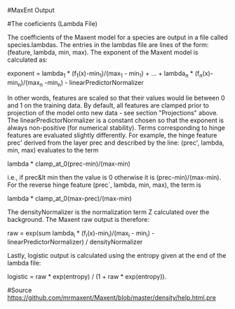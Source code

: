 #MaxEnt Output


#The coeficients (Lambda File)

The coefficients of the Maxent model for a species are output in a
  file called species.lambdas.  The entries in the lambdas file are
  lines of the form: (feature, lambda, min, max).  The exponent
  of the Maxent model is calculated as:


  exponent = lambda<sub>1</sub> * (f<sub>1</sub>(x)-min<sub>1</sub>)/(max<sub>1</sub> - min<sub>1</sub>) + ... + lambda<sub>n</sub> * (f<sub>n</sub>(x)-min<sub>n</sub>)/(max<sub>n</sub> -min<sub>n</sub>) - linearPredictorNormalizer

In other words, features are scaled so that their values would lie
between 0 and 1 on the training data.  By default, all features are
clamped prior to projection of the model
onto new data - see section "Projections" above.
The linearPredictorNormalizer is
a constant chosen so that the exponent is always non-positive (for
numerical stability).
Terms corresponding to hinge features are evaluated slightly
differently.  For example, the hinge feature prec' derived from the
layer prec and described by the line:  (prec', lambda, min, max)
evaluates to the term

  lambda * clamp_at_0(prec-min)/(max-min)

i.e., if prec&lt min then the value is 0 otherwise it is (prec-min)/(max-min).
For the reverse hinge feature
  (prec`, lambda, min, max),
the term is

  lambda * clamp_at_0(max-prec)/(max-min)

The densityNormalizer is the normalization term Z calculated over the
background.  The Maxent raw output is therefore:

  raw = exp(sum lambda<sub>i</sub> * (f<sub>i</sub>(x)-min<sub>i</sub>)/(max<sub>i</sub> - min<sub>i</sub>) - linearPredictorNormalizer) / densityNormalizer

Lastly, logistic output is calculated using the entropy given at
the end of the lambda file:  

  logistic = raw * exp(entropy) / (1 + raw * exp(entropy)).

#Source
https://github.com/mrmaxent/Maxent/blob/master/density/help.html.pre

